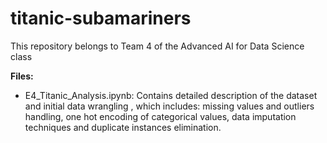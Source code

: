 # titanic-subamariners
This repository belongs to Team 4 of the Advanced AI for Data Science class

**Files:**
* E4_Titanic_Analysis.ipynb: Contains detailed description of the dataset and initial data wrangling , which includes: missing values and outliers handling, one hot encoding of categorical values, data imputation techniques and duplicate instances elimination.
